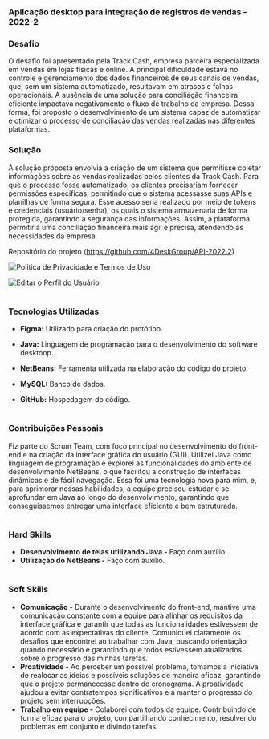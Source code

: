 ### Aplicação desktop para integração de registros de vendas - 2022-2

### Desafio

O desafio foi apresentado pela Track Cash, empresa parceira especializada em vendas em lojas físicas e online. A principal dificuldade estava no controle e gerenciamento dos dados financeiros de seus canais de vendas, que, sem um sistema automatizado, resultavam em atrasos e falhas operacionais. A ausência de uma solução para conciliação financeira eficiente impactava negativamente o fluxo de trabalho da empresa. Dessa forma, foi proposto o desenvolvimento de um sistema capaz de automatizar e otimizar o processo de conciliação das vendas realizadas nas diferentes plataformas.

### Solução

A solução proposta envolvia a criação de um sistema que permitisse coletar informações sobre as vendas realizadas pelos clientes da Track Cash. Para que o processo fosse automatizado, os clientes precisariam fornecer permissões específicas, permitindo que o sistema acessasse suas APIs e planilhas de forma segura. Esse acesso seria realizado por meio de tokens e credenciais (usuário/senha), os quais o sistema armazenaria de forma protegida, garantindo a segurança das informações. Assim, a plataforma permitiria uma conciliação financeira mais ágil e precisa, atendendo às necessidades da empresa.

Repositório do projeto (https://github.com/4DeskGroup/API-2022.2)

![Politica de Privacidade e Termos de Uso](https://github.com/Diane-Moreno/Portfolio-Diane/assets/102235722/ea380354-2ec0-4670-8c96-1a7fb7b96e57)

![Editar o Perfil do Usuário](https://github.com/Diane-Moreno/Portfolio-Diane/assets/102235722/fedb8d4e-b822-434d-bc37-22e845467b7c)

<h1></h1>

### Tecnologias Utilizadas
<div>
    <ul>
      <li>
        <b> Figma:</b> Utilizado para criação do protótipo.   
      </li>
    </ul>
  </span>
</div>
<div>
    <ul>
      <li>
        <b> Java:</b> Linguagem de programação para o desenvolvimento do software desktoop.  
      </li>
    </ul>
  </span>
</div>
<div>
    <ul>
      <li>
        <b> NetBeans:</b> Ferramenta utilizada na elaboração do código do projeto.   
      </li>
    </ul>
  </span>
</div>
<div>
    <ul>
      <li>
        <b> MySQL:</b> Banco de dados. 
      </li>
    </ul>
  </span>
</div>
<div>
    <ul>
      <li>
        <b> GitHub:</b> Hospedagem do código.   
      </li>
    </ul>
  </span>
</div>


<h1></h1>

### Contribuições Pessoais
Fiz parte do Scrum Team, com foco principal no desenvolvimento do front-end e na criação da interface gráfica do usuário (GUI). Utilizei Java como linguagem de programação e explorei as funcionalidades do ambiente de desenvolvimento NetBeans, o que facilitou a construção de interfaces dinâmicas e de fácil navegação. Essa foi uma tecnologia nova para mim, e, para aprimorar nossas habilidades, a equipe precisou estudar e se aprofundar em Java ao longo do desenvolvimento, garantindo que conseguíssemos entregar uma interface eficiente e bem estruturada.

<h1></h1>

### Hard Skills
<ul>
  <li><b>Desenvolvimento de telas utilizando Java -</b>  Faço com auxílio.</li>
  <li><b>Utilização do NetBeans -</b>  Faço com auxílio.</li>
</ul>

<h1></h1>

### Soft Skills
<ul>
  <li><b>Comunicação -</b> Durante o desenvolvimento do front-end, mantive uma comunicação constante com a equipe para alinhar os requisitos da interface gráfica e garantir que todas as funcionalidades estivessem de acordo com as expectativas do cliente. Comuniquei claramente os desafios que encontrei ao trabalhar com Java, buscando orientação quando necessário e garantindo que todos estivessem atualizados sobre o progresso das minhas tarefas.</li>
  <li><b>Proatividade -</b> Ao perceber um possível problema, tomamos a iniciativa de realocar as ideias e possíveis soluções de maneira eficaz, garantindo que o projeto permanecesse dentro do cronograma. A proatividade ajudou a evitar contratempos significativos e a manter o progresso do projeto sem interrupções. </li>
  <li><b>Trabalho em equipe -</b> Colaborei com todos da equipe. Contribuindo de forma eficaz para o projeto, compartilhando conhecimento, resolvendo problemas em conjunto e divindo tarefas. </li>
</ul>
